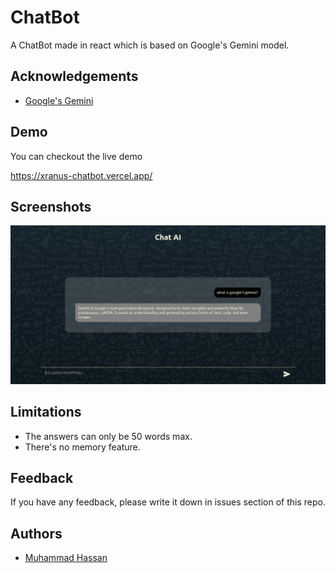 
# ChatBot

A ChatBot made in react which is based on Google's
Gemini model.


## Acknowledgements

 - [Google's Gemini](https://ai.google.dev/)



## Demo

You can checkout the live demo



https://xranus-chatbot.vercel.app/
## Screenshots

![App Screenshot](https://github.com/Xranus/chatBot/blob/main/thumbnail.png?raw=true)


## Limitations

- The answers can only be 50 words max.
- There's no memory feature.

## Feedback

If you have any feedback, please write it down in issues section of this repo.


## Authors

- [Muhammad Hassan](https://github.com/Xranus)

